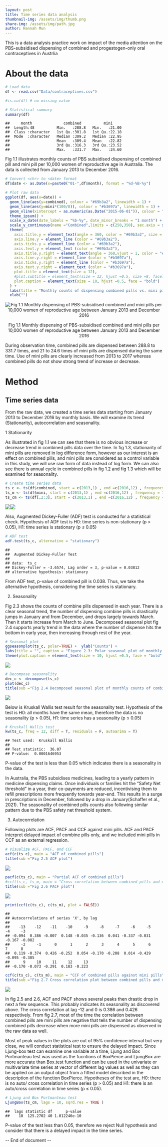 ```yaml
---
layout: post
title: Time series data analysis
thumbnail-img: /assets/img/thumb.png
share-img: /assets/img/path.jpg
author: Hannah Mun
---
```


This is a data analysis practice work on impact of the media attention on the PBS-subsidised dispensing of combined and progestogen-only oral contraceptives in Austrlia

# About the data

``` r
# Load data
df <- read.csv("Data/contraceptives.csv")

#is.na(df) # no missing value

# Statistical summary 
summary(df)
```

    ##     month              combined          mini      
    ##  Length:48          Min.   :288.8   Min.   :21.00  
    ##  Class :character   1st Qu.:301.8   1st Qu.:22.18  
    ##  Mode  :character   Median :309.2   Median :22.95  
    ##                     Mean   :309.4   Mean   :22.82  
    ##                     3rd Qu.:316.3   3rd Qu.:23.52  
    ##                     Max.   :331.7   Max.   :24.60

Fig 1.1 illustrates monthly counts of PBS subsidised dispensing of
combined pill and mini pill per 10,000 women of reproductive age in
Australia. The data is collected from January 2013 to December 2016.

``` r
# Convert <chr> to <date> format
df$date <- as.Date(x=paste0("01-",df$month), format = "%d-%B-%y")

# Plot raw data
ggplot(df, aes(x=date)) +
  geom_line(aes(y=combined), colour = "#69b3a2", linewidth = 1) +
  geom_line(aes(y=mini*(100/8)), colour = "#b3697a", linewidth = 1) +
  geom_vline(xintercept = as.numeric(as.Date("2015-06-01")), colour = "grey", lty="dashed", lwd=2)+
  theme_ipsum() +
  scale_x_date(date_labels = "%b-%y", date_minor_breaks = "1 month") +
  scale_y_continuous(name ="Combined",limits = c(250,350), sec.axis = sec_axis(trans=~.*0.08, name="Mini")) + 
  theme(
    axis.title.y = element_text(angle = 360, color = "#69b3a2", size = 12, face = "bold"),
    axis.line.y = element_line (color = "#69b3a2"),
    axis.ticks.y = element_line (color = "#69b3a2"),
    axis.text.y = element_text (color = "#69b3a2"),
    axis.title.y.right = element_text(angle = 360,vjust = 1, color = "#b3697a", size = 12, face = "bold"),
    axis.line.y.right = element_line (color = "#b3697a"),
    axis.ticks.y.right = element_line (color = "#b3697a"),
    axis.text.y.right = element_text (color = "#b3697a"),
    plot.title = element_text(size = 12),
    #plot.subtitle = element_text(size = 12, hjust =0.5, size =8, facel = Italic),
    plot.caption = element_text(size = 10, hjust =0.5, face = "bold")
  ) +
  labs(title = "Monthly counts of dispensing combined pills vs. mini pills") +
  xlab("") 
```

<div class="figure" style="text-align: center">

<img src="/assets/img/unnamed-chunk-2-1.png" alt="Fig 1.1 Monthly dispensing of PBS-subsidised combined and mini pills per 10,000 women of reproductive age between January 2013 and December 2016"  />
<p class="caption">
Fig 1.1 Monthly dispensing of PBS-subsidised combined and mini pills per
10,000 women of reproductive age between January 2013 and December 2016
</p>

</div>

During observation time, combined pills are dispensed between 288.8 to
331.7 times, and 21 to 24.6 times of mini pills are dispensed during the
same time. Use of mini pills are clearly increased from 2013 to 2017
whereas combined pills do not show strong trend of increase or decrease.

# Method

## Time series data

From the raw data, we created a time series data starting from January
2013 to December 2016 by monthly basis. We will examine its trend
(Stationarity), autocorrelation and seasonality.

1 Stationarity

As illustrated in fig 1.1 we can see that there is no obvious increase
or decrease trend in combined pills data over the time. In fig 1.3,
stationarity of mini pills are removed in log difference form, however
as our interest is an effect on combined pills, and mini pills are
considered as a control variable in this study, we will use raw form of
data instead of log form. We can also see there is annual cycle in
combined pills in fig 1.2 and fig 1.3 which will be examined for
seasonality.

``` r
# Create time series data
ts_c <- ts(df$combined, start = c(2013,1) , end =c(2016,12) , frequency = 12) #combined only
ts_m <- ts(df$mini, start = c(2013,1) , end =c(2016,12) , frequency = 12) # mini only 
ts_cm <- ts(df[,2:3], start = c(2013,1) , end =c(2016,12) , frequency = 12) # combined and mini
```

![](/assets/img/unnamed-chunk-4-1.png)<!-- -->![](/assets/img/unnamed-chunk-4-2.png)<!-- -->

Also, Augmented Dickey-Fuller (ADF) test is conducted for a statistical
check. Hypothesis of ADF test is H0: time series is non-stationary (p \>
0.05), H1: time series is stationary (p ≤ 0.05)

``` r
# ADF test
adf.test(ts_c, alternative = "stationary")
```

    ## 
    ##  Augmented Dickey-Fuller Test
    ## 
    ## data:  ts_c
    ## Dickey-Fuller = -3.6574, Lag order = 3, p-value = 0.03812
    ## alternative hypothesis: stationary

From ADF test, p-value of combined pill is 0.038. Thus, we take the
alternative hypothesis, considering the time series is stationary.

2.  Seasonality

Fig 2.3 shows the counts of combine pills dispensed in each year. There
is a clear seasonal trend, the number of dispensing combine pills is
drastically jumps in January and from December, and drops largely
towards March. Then it starts increase from March to June. Decomposed
seasonal plot fig 2.4 supports yearly trend in the data where the number
of dispense hits the bottom in early year, then increasing through rest
of the year.

``` r
# Seasonal plot
ggseasonplot(ts_c, polar=TRUE) +  ylab("Counts") +
labs(title = "", caption = "Figure 2.3: Polar seasonal plot of monthly counts of combined pills") +
theme(plot.caption = element_text(size = 10, hjust =0.5, face = "bold"))
```

![](/assets/img/unnamed-chunk-6-1.png)<!-- -->

``` r
# Decompose seasonality
dec_c <- decompose(ts_c)
plot(dec_c)
title(sub ="Fig 2.4 Decomposed seasonal plot of monthly counts of combined pills") 
```

![](/assets/img/unnamed-chunk-6-2.png)<!-- -->

Below is Kruskall Wallis test result for the seasonality test.
Hypothesis of the test is H0: all months have the same mean, therefore
the data is no seasonality (p \> 0.05), H1: time series has a
seasonality (p ≤ 0.05)

``` r
# Kruskall Wallis test
kw(ts_c, freq = 12, diff = T, residuals = F, autoarima = T)
```

    ## Test used:  Kruskall Wallis 
    ##  
    ## Test statistic:  36.07 
    ## P-value:  0.0001646953

P-value of the test is less than 0.05 which indicates there is a
seasonality in the data.

In Australia, the PBS subsidises medicines, leading to a yearly pattern
in medicine dispensing claims. Once individuals or families hit the
“Safety Net threshold” in a year, their co-payments are reduced,
incentivising them to refill prescriptions more frequently towards
year-end. This results in a surge in prescriptions in December, followed
by a drop in January(Schaffer et al., 2021). The seasonality of combined
pills counts also following similar pattern due to the PBS safety net
threshold system.

3.  Autocorrelation

Following plots are ACF, PACF and CCF against mini pills. ACF and PACF
interpret delayed impact of combine pills only, and we included mini
pills in CCF as an external regression.

``` r
# Visualize ACF, PACF, and CCF
acf(c(ts_c), main = "ACF of combined pills")
title(sub ="Fig 2.5 ACF plot")
```

![](/assets/img/unnamed-chunk-8-1.png)<!-- -->

``` r
pacf(c(ts_c), main = "Partial ACF of combined pills")
#ccf(ts_c, ts_m, main = "Cross correlation between combined pills and mini pills")
title(sub ="Fig 2.6 PACF plot")
```

![](/assets/img/unnamed-chunk-8-2.png)<!-- -->

``` r
print(ccf(c(ts_c), c(ts_m), plot = FALSE))
```

    ## 
    ## Autocorrelations of series 'X', by lag
    ## 
    ##    -13    -12    -11    -10     -9     -8     -7     -6     -5     -4     -3 
    ## -0.094  0.386 -0.007  0.148 -0.035 -0.136  0.041 -0.337 -0.031 -0.167 -0.082 
    ##     -2     -1      0      1      2      3      4      5      6      7      8 
    ##  0.119 -0.374  0.426 -0.252  0.054 -0.170 -0.208  0.014 -0.429 -0.095 -0.385 
    ##      9     10     11     12     13 
    ## -0.170 -0.073 -0.291  0.183 -0.223

``` r
ccf(c(ts_c), c(ts_m), main = "CCF of combined pills against mini pills")
title(sub ="Fig 2.7 Cross correlation plot between combined pills and mini pills")
```

![](/assets/img/unnamed-chunk-8-3.png)<!-- -->

In fig 2.5 and 2.6, ACF and PACF shows several peaks then drastic drop
in next a few sequence. This probably indicates its seasonality as
discovered above. The cross correlation at lag -12 and 0 is 0.386 and
0.426 respectively. From fig 2.7, most of the time the correlation
between combined pills are mini pills are negative that tells the number
of dispensing combined pills decrease when more mini pills are dispensed
as observed in the raw data as well.

Most of peak values in the plots are out of 95% confidence interval but
very close, we will conduct statistical test to ensure the delayed
impact. Since Ljung-box test can examine one variable at a time, Ljung
and Box Portmanteau test was used as the fucntions of BoxPierce and
LjungBox are more accurate than Box.test function and can be used in the
univariate or multivariate time series at vector of different lag values
as well as they can be applied on an output object from a fitted model
described in the description of the function BoxPierce. Hypotheses of
the test are, H0: there is no auto/ cross correlation in time series (p
\> 0.05) and H1: there is an auto/cross correlation in time series (p ≤
0.05).

``` r
# Ljung and Box Portmanteau test
LjungBox(ts_cm, lags = 10, sqrd.res = TRUE )
```

    ##  lags statistic df      p-value
    ##    10  125.2702 40 1.012246e-10

P-value of the test less than 0.05, therefore we reject Null hypothesis
and consider that there is a delayed impact in the time series.


-- End of document --

